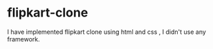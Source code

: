 # flipkart-clone
I have implemented flipkart clone using html and css , I didn't use any framework.
